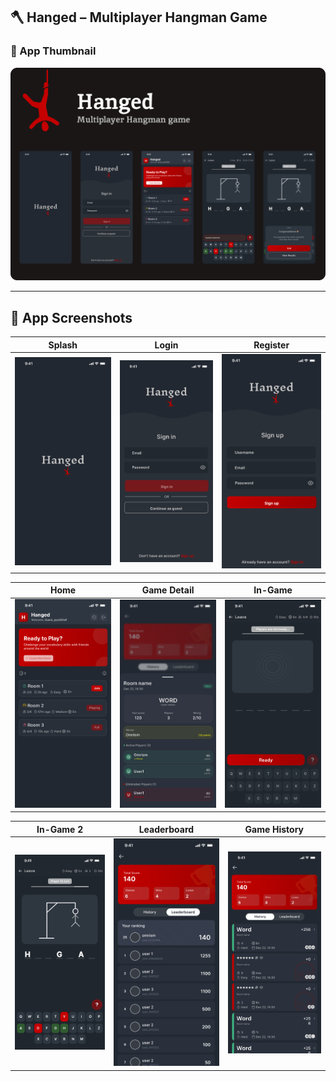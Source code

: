 ## 🪓 Hanged – Multiplayer Hangman Game

### 🧩 App Thumbnail
<img src="screenshots/hanged_thumbnail.png"/>

---

## 📱 App Screenshots

| Splash | Login | Register |
|--------|--------|----------|
| <img src="screenshots/splash_screen.png" width="250"/> | <img src="screenshots/login_screen.png" width="250"/> | <img src="screenshots/register_screen.png" width="250"/> |

| Home | Game Detail | In-Game |
|------|--------------|---------|
| <img src="screenshots/home_screen.png" width="250"/> | <img src="screenshots/game_detail.png" width="250"/> | <img src="screenshots/game_screen.png" width="250"/> |

| In-Game 2 | Leaderboard | Game History |
|------------|--------------|---------------|
| <img src="screenshots/game_screen2.png" width="250"/> | <img src="screenshots/leaderboard.png" width="250"/> | <img src="screenshots/game_history.png" width="250"/> |
